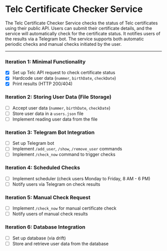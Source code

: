 # Telc Certificate Checker Service

The Telc Certificate Checker Service checks the status of Telc certificates using their public API. Users can submit their certificate details, and the service will automatically check for the certificate status. It notifies users of the results via a Telegram bot. The service supports both automatic periodic checks and manual checks initiated by the user.

---

### Iteration 1: Minimal Functionality
- [x] Set up Telc API request to check certificate status
- [x] Hardcode user data (`nummer`, `birthDate`, `checkDate`)
- [x] Print results (HTTP 200/404)

### Iteration 2: Storing User Data (File Storage)
- [ ] Accept user data (`nummer`, `birthDate`, `checkDate`)
- [ ] Store user data in a `users.json` file
- [ ] Implement reading user data from the file

### Iteration 3: Telegram Bot Integration
- [ ] Set up Telegram bot
- [ ] Implement `/add_user`, `/show`, `/remove_user` commands
- [ ] Implement `/check_now` command to trigger checks

### Iteration 4: Scheduled Checks
- [ ] Implement scheduler (check users Monday to Friday, 8 AM - 6 PM)
- [ ] Notify users via Telegram on check results

### Iteration 5: Manual Check Request
- [ ] Implement `/check_now` for manual certificate check
- [ ] Notify users of manual check results

### Iteration 6: Database Integration
- [ ] Set up database (via drift)
- [ ] Store and retrieve user data from the database
